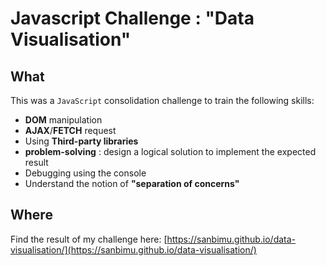 # Javascript Challenge : "Data Visualisation"

## What

This was a `JavaScript` consolidation challenge to train the following skills: 

- **DOM** manipulation
- **AJAX**/**FETCH** request
- Using **Third-party libraries**
- **problem-solving** : design a logical solution to implement the expected result
- Debugging using the console
- Understand the notion of **"separation of concerns"**

## Where

Find the result of my challenge here: [https://sanbimu.github.io/data-visualisation/](https://sanbimu.github.io/data-visualisation/)
